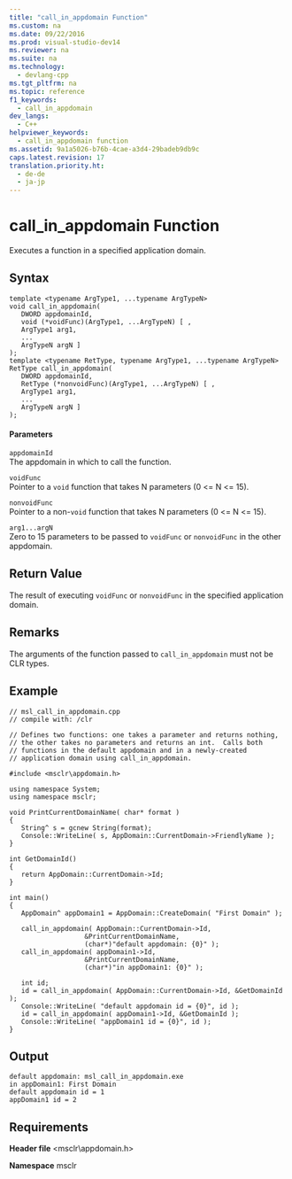 ```yaml
---
title: "call_in_appdomain Function"
ms.custom: na
ms.date: 09/22/2016
ms.prod: visual-studio-dev14
ms.reviewer: na
ms.suite: na
ms.technology: 
  - devlang-cpp
ms.tgt_pltfrm: na
ms.topic: reference
f1_keywords: 
  - call_in_appdomain
dev_langs: 
  - C++
helpviewer_keywords: 
  - call_in_appdomain function
ms.assetid: 9a1a5026-b76b-4cae-a3d4-29badeb9db9c
caps.latest.revision: 17
translation.priority.ht: 
  - de-de
  - ja-jp
---
```

# call_in_appdomain Function
Executes a function in a specified application domain.  
  
## Syntax  
  
```  
template <typename ArgType1, ...typename ArgTypeN>  
void call_in_appdomain(  
   DWORD appdomainId,  
   void (*voidFunc)(ArgType1, ...ArgTypeN) [ ,  
   ArgType1 arg1,  
   ...  
   ArgTypeN argN ]  
);  
template <typename RetType, typename ArgType1, ...typename ArgTypeN>  
RetType call_in_appdomain(  
   DWORD appdomainId,  
   RetType (*nonvoidFunc)(ArgType1, ...ArgTypeN) [ ,  
   ArgType1 arg1,  
   ...  
   ArgTypeN argN ]  
);  
```  
  
#### Parameters  
 `appdomainId`  
 The appdomain in which to call the function.  
  
 `voidFunc`  
 Pointer to a `void` function that takes N parameters (0 <= N <= 15).  
  
 `nonvoidFunc`  
 Pointer to a non-`void` function that takes N parameters (0 <= N <= 15).  
  
 `arg1...argN`  
 Zero to 15 parameters to be passed to `voidFunc` or `nonvoidFunc` in the other appdomain.  
  
## Return Value  
 The result of executing `voidFunc` or `nonvoidFunc` in the specified application domain.  
  
## Remarks  
 The arguments of the function passed to `call_in_appdomain` must not be CLR types.  
  
## Example  
  
```  
// msl_call_in_appdomain.cpp  
// compile with: /clr  
  
// Defines two functions: one takes a parameter and returns nothing,  
// the other takes no parameters and returns an int.  Calls both  
// functions in the default appdomain and in a newly-created  
// application domain using call_in_appdomain.  
  
#include <msclr\appdomain.h>  
  
using namespace System;  
using namespace msclr;  
  
void PrintCurrentDomainName( char* format )  
{  
   String^ s = gcnew String(format);  
   Console::WriteLine( s, AppDomain::CurrentDomain->FriendlyName );  
}  
  
int GetDomainId()  
{  
   return AppDomain::CurrentDomain->Id;  
}  
  
int main()  
{  
   AppDomain^ appDomain1 = AppDomain::CreateDomain( "First Domain" );  
  
   call_in_appdomain( AppDomain::CurrentDomain->Id,  
                   &PrintCurrentDomainName,  
                   (char*)"default appdomain: {0}" );  
   call_in_appdomain( appDomain1->Id,  
                   &PrintCurrentDomainName,  
                   (char*)"in appDomain1: {0}" );  
  
   int id;  
   id = call_in_appdomain( AppDomain::CurrentDomain->Id, &GetDomainId );  
   Console::WriteLine( "default appdomain id = {0}", id );  
   id = call_in_appdomain( appDomain1->Id, &GetDomainId );  
   Console::WriteLine( "appDomain1 id = {0}", id );  
}  
```  
  
## Output  
  
```  
default appdomain: msl_call_in_appdomain.exe  
in appDomain1: First Domain  
default appdomain id = 1  
appDomain1 id = 2  
```  
  
## Requirements  
 **Header file** <msclr\appdomain.h>  
  
 **Namespace** msclr
